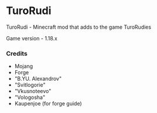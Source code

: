 # TuroRudi
TuroRudi - Minecraft mod that adds to the game TuroRudies

Game version - 1.18.x

### Credits
* Mojang
* Forge
* "B.YU. Alexandrov"
* "Svitlogorie"
* "Vkusnoteevo"
* "Vologosha"
* Kaupenjoe (for forge guide)
